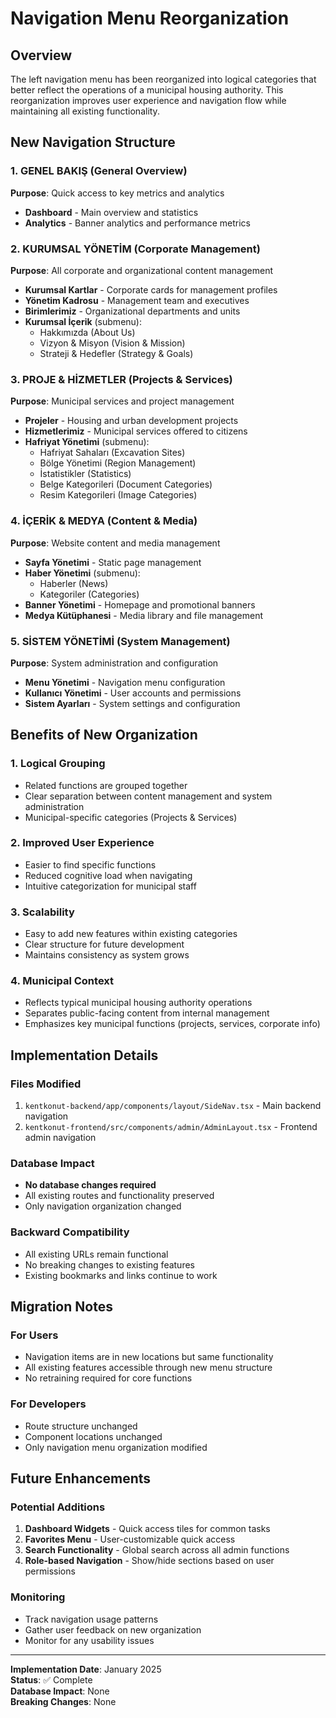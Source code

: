 # Navigation Menu Reorganization

## Overview
The left navigation menu has been reorganized into logical categories that better reflect the operations of a municipal housing authority. This reorganization improves user experience and navigation flow while maintaining all existing functionality.

## New Navigation Structure

### 1. GENEL BAKIŞ (General Overview)
**Purpose**: Quick access to key metrics and analytics
- **Dashboard** - Main overview and statistics
- **Analytics** - Banner analytics and performance metrics

### 2. KURUMSAL YÖNETİM (Corporate Management)
**Purpose**: All corporate and organizational content management
- **Kurumsal Kartlar** - Corporate cards for management profiles
- **Yönetim Kadrosu** - Management team and executives
- **Birimlerimiz** - Organizational departments and units
- **Kurumsal İçerik** (submenu):
  - Hakkımızda (About Us)
  - Vizyon & Misyon (Vision & Mission)
  - Strateji & Hedefler (Strategy & Goals)

### 3. PROJE & HİZMETLER (Projects & Services)
**Purpose**: Municipal services and project management
- **Projeler** - Housing and urban development projects
- **Hizmetlerimiz** - Municipal services offered to citizens
- **Hafriyat Yönetimi** (submenu):
  - Hafriyat Sahaları (Excavation Sites)
  - Bölge Yönetimi (Region Management)
  - İstatistikler (Statistics)
  - Belge Kategorileri (Document Categories)
  - Resim Kategorileri (Image Categories)

### 4. İÇERİK & MEDYA (Content & Media)
**Purpose**: Website content and media management
- **Sayfa Yönetimi** - Static page management
- **Haber Yönetimi** (submenu):
  - Haberler (News)
  - Kategoriler (Categories)
- **Banner Yönetimi** - Homepage and promotional banners
- **Medya Kütüphanesi** - Media library and file management

### 5. SİSTEM YÖNETİMİ (System Management)
**Purpose**: System administration and configuration
- **Menu Yönetimi** - Navigation menu configuration
- **Kullanıcı Yönetimi** - User accounts and permissions
- **Sistem Ayarları** - System settings and configuration

## Benefits of New Organization

### 1. **Logical Grouping**
- Related functions are grouped together
- Clear separation between content management and system administration
- Municipal-specific categories (Projects & Services)

### 2. **Improved User Experience**
- Easier to find specific functions
- Reduced cognitive load when navigating
- Intuitive categorization for municipal staff

### 3. **Scalability**
- Easy to add new features within existing categories
- Clear structure for future development
- Maintains consistency as system grows

### 4. **Municipal Context**
- Reflects typical municipal housing authority operations
- Separates public-facing content from internal management
- Emphasizes key municipal functions (projects, services, corporate info)

## Implementation Details

### Files Modified
1. `kentkonut-backend/app/components/layout/SideNav.tsx` - Main backend navigation
2. `kentkonut-frontend/src/components/admin/AdminLayout.tsx` - Frontend admin navigation

### Database Impact
- **No database changes required**
- All existing routes and functionality preserved
- Only navigation organization changed

### Backward Compatibility
- All existing URLs remain functional
- No breaking changes to existing features
- Existing bookmarks and links continue to work

## Migration Notes

### For Users
- Navigation items are in new locations but same functionality
- All existing features accessible through new menu structure
- No retraining required for core functions

### For Developers
- Route structure unchanged
- Component locations unchanged
- Only navigation menu organization modified

## Future Enhancements

### Potential Additions
1. **Dashboard Widgets** - Quick access tiles for common tasks
2. **Favorites Menu** - User-customizable quick access
3. **Search Functionality** - Global search across all admin functions
4. **Role-based Navigation** - Show/hide sections based on user permissions

### Monitoring
- Track navigation usage patterns
- Gather user feedback on new organization
- Monitor for any usability issues

---

**Implementation Date**: January 2025  
**Status**: ✅ Complete  
**Database Impact**: None  
**Breaking Changes**: None
